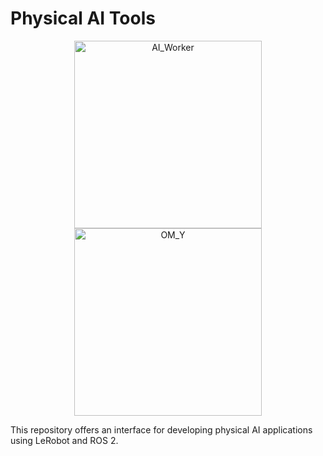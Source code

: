 # Physical AI Tools

<p align="center">
  <img src="https://ai.robotis.com/aiworker_front.png" alt="AI_Worker" width="300"/>
  <img src="https://cdn11.bigcommerce.com/s-76o5u/images/stencil/original/uploaded_images/229751-232249-1155.png?t=1733856376" alt="OM_Y" width="300"/>
</p>


This repository offers an interface for developing physical AI applications using LeRobot and ROS 2.